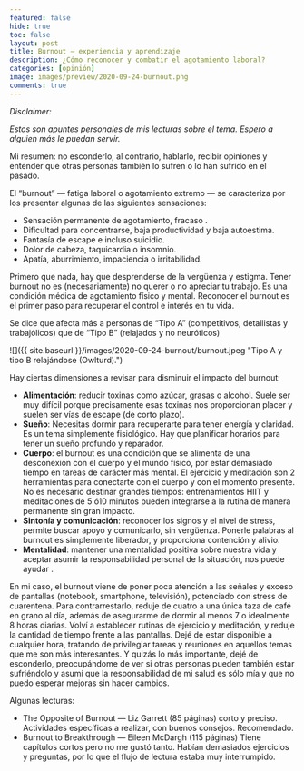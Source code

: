 ```yaml
---
featured: false
hide: true
toc: false
layout: post
title: Burnout — experiencia y aprendizaje
description: ¿Cómo reconocer y combatir el agotamiento laboral?
categories: [opinión]
image: images/preview/2020-09-24-burnout.png
comments: true
---
```


_Disclaimer:_ 

_Estos son apuntes personales de mis lecturas sobre el tema. Espero a alguien más le puedan servir._

Mi resumen: no esconderlo, al contrario, hablarlo, recibir opiniones y entender que otras personas también lo sufren o lo han sufrido en el pasado.

El “burnout” — fatiga laboral o agotamiento extremo — se caracteriza por los presentar algunas de las siguientes sensaciones:
* Sensación permanente de agotamiento, fracaso .
* Dificultad para concentrarse, baja productividad y baja autoestima.
* Fantasía de escape e incluso suicidio.
* Dolor de cabeza, taquicardia o insomnio.
* Apatía, aburrimiento, impaciencia o irritabilidad.

Primero que nada, hay que desprenderse de la vergüenza y estigma. Tener burnout no es (necesariamente) no querer o no apreciar tu trabajo. Es una condición médica de agotamiento físico y mental. Reconocer el burnout es el primer paso para recuperar el control e interés en tu vida.

Se dice que afecta más a personas de “Tipo A” (competitivos, detallistas y trabajólicos) que de “Tipo B” (relajados y no neuróticos)

![]({{ site.baseurl }}/images/2020-09-24-burnout/burnout.jpeg "Tipo A y tipo B relajándose (Owlturd).")

Hay ciertas dimensiones a revisar para disminuir el impacto del burnout:

* **Alimentación**: reducir toxinas como azúcar, grasas o alcohol. Suele ser muy difícil porque precisamente esas toxinas nos proporcionan placer y suelen ser vías de escape (de corto plazo).
* **Sueño**: Necesitas dormir para recuperarte para tener energía y claridad. Es un tema simplemente fisiológico. Hay que planificar horarios para tener un sueño profundo y reparador.
* **Cuerpo**: el burnout es una condición que se alimenta de una desconexión con el cuerpo y el mundo físico, por estar demasiado tiempo en tareas de carácter más mental. El ejercicio y meditación son 2 herramientas para conectarte con el cuerpo y con el momento presente. No es necesario destinar grandes tiempos: entrenamientos HIIT y meditaciones de 5 ó10 minutos pueden integrarse a la rutina de manera permanente sin gran impacto.
* **Sintonía y comunicación**: reconocer los signos y el nivel de stress, permite buscar apoyo y comunicarlo, sin vergüenza. Ponerle palabras al burnout es simplemente liberador, y proporciona contención y alivio.
* **Mentalidad**: mantener una mentalidad positiva sobre nuestra vida y aceptar asumir la responsabilidad personal de la situación, nos puede ayudar .

En mi caso, el burnout viene de poner poca atención a las señales y exceso de pantallas (notebook, smartphone, televisión), potenciado con stress de cuarentena. Para contrarrestarlo, reduje de cuatro a una única taza de café en grano al día, además de asegurarme de dormir al menos 7 o idealmente 8 horas diarias. Volví a establecer rutinas de ejercicio y meditación, y reduje la cantidad de tiempo frente a las pantallas. Dejé de estar disponible a cualquier hora, tratando de privilegiar tareas y reuniones en aquellos temas que me son más interesantes. Y quizás lo más importante, dejé de esconderlo, preocupándome de ver si otras personas pueden también estar sufriéndolo y asumí que la responsabilidad de mi salud es sólo mía y que no puedo esperar mejoras sin hacer cambios.

Algunas lecturas:
* The Opposite of Burnout — Liz Garrett (85 páginas) corto y preciso. Actividades específicas a realizar, con buenos consejos. Recomendado.
* Burnout to Breakthrough — Eileen McDargh (115 páginas) Tiene capítulos cortos pero no me gustó tanto. Habían demasiados ejercicios y preguntas, por lo que el flujo de lectura estaba muy interrumpido.